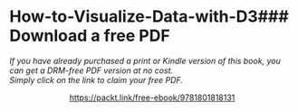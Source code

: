 # How-to-Visualize-Data-with-D3### Download a free PDF

 <i>If you have already purchased a print or Kindle version of this book, you can get a DRM-free PDF version at no cost.<br>Simply click on the link to claim your free PDF.</i>
<p align="center"> <a href="https://packt.link/free-ebook/9781801818131">https://packt.link/free-ebook/9781801818131 </a> </p>
